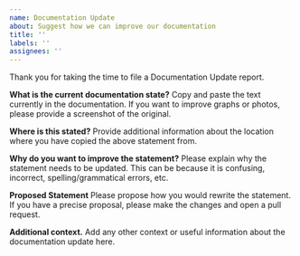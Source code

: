 ```yaml
---
name: Documentation Update
about: Suggest how we can improve our documentation
title: ''
labels: ''
assignees: ''
---
```


Thank you for taking the time to file a Documentation Update report.

**What is the current documentation state?**
Copy and paste the text currently in the documentation. If you want to improve graphs or photos, please provide a screenshot of the original.

**Where is this stated?**
Provide additional information about the location where you have copied the above statement from.

**Why do you want to improve the statement?**
Please explain why the statement needs to be updated. This can be because it is confusing, incorrect, spelling/grammatical errors, etc.

**Proposed Statement**
Please propose how you would rewrite the statement. If you have a precise proposal, please make the changes and open a pull request.

**Additional context.**
Add any other context or useful information about the documentation update here.
